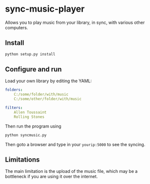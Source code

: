# sync-music-player

Allows you to play music from your library, in sync, with various other computers.

## Install

```bash
python setup.py install
```

## Configure and run

Load your own library by editing the YAML:

```yaml
folders:
	C:/some/folder/with/music
	C:/some/other/folder/with/music

filters:
	Allen Toussaint
	Rolling Stones
```

Then run the program using

```bash
python syncmusic.py
```

Then goto a browser and type in your ```yourip:5000``` to see the syncing.

## Limitations

The main limitation is the upload of the music file, which may be a bottleneck if you are using it over the internet.